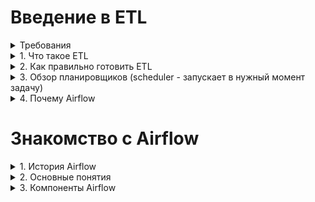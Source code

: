 # Введение в ETL 

<details>
<summary>Требования</summary>
  
- Базовый уровень Python
- Здравый смысл
- Понимание проектирования DWH - Data Warehouse, инструментов для реализации ETL (чтобы правильно забирать данные или складывать в хранилище)
</details>

<details>
<summary>1. Что такое ETL</summary>
  Это перенос данных из одного или нескольких источников в большое хранилище данных, он нужен не всегда (когда небольшой проект, 1-2 БД с репликами).
  Когда необходимо внедрить ETL - если бизнес состоит из многих частей (АБС, СРМ, ПРМ, Терминалы, ИБ, ПРО, МОБИ,...) и есть связи между ними, несколько БД в разных местах
  Когда не обязательно внедрять ETL - если бизнес состоит из 1-3 небольших частей, записей мало
  
  **E**xtract - извлечение (из CSV, DB Table, API…)
  **T**ransform - преобразование (с помощью Python удаление дубликатов, изменение форматов…)
  **L**oad - загрузка (insert в DWH)

Порядок действий соответсвует порядку букв в аббревиатуре: 1 - E, 2 - T, 3 - L. Минус такого порядка в том, что при неправильном преобразовании сырых данных приходится заново извлекать эти данные. 
Поэтому в некоторых случаях порядок меняют на ELT - сначала извлекают сырые данные, потом загружают их в хранилище и в конце преобразовывают в нужный формат. При таком подходе, если будут ошибки в преобразовании, то сырые данные не надо заново извлекать, достаточно обращаться в хранилище, что экономит время и ресурсы.
Когда горят "ETL", то обычно имеют ввиду общий процесс, то есть это может быть либо ETL, либо ELT, но когда говорят "ELT", то точно имеют ввиду ELT
</details>

<details>
<summary>2. Как правильно готовить ETL</summary>
  
    1. Принципы построения ETL
        1. Простой и чистый код
        2. Единообразие пайплайна (пайплайн - этапы работы с данными)
        3. Время выполнения пайплайна (если долго, то что-то не так)
        4. Меньше сетевого трафика (экономия ресурсов)
        5. Работа с репликой (чтобы не ломать мастер БД)
        6. Оптимизация забора (запроса) данных
        7. Партицирование
        8. Инкрементальный пересчет витрин (снепшоты, не обязательно каждый раз пересчитывать данные с самого начала)
        9. Загрузка всего без ограничений (сырые данные из источников)
        10. Избавляться от неактуального (аудит пайплайнов - оставлять только нужные)
        11. Идемпотентность (лучше использовать merge, чем insert)
        12. Аудиторский след (сырые данные хранить в DWH, чтобы в случае ошибки заново на месте пересчитать (типа ELT))
    2. Будьте готовы
        1. Отсутствие целостности (данные в источниках не всегда идеальны, мелкие несоответствия будут)
        2. Сетевые проблемы (идемпотентность должно решать эту проблему)
        3. Незапланированные изменения (в БД или АПИ, когда разработчики проектов не сообщают дата-инженеру об изменениях) 
        4. Пайплайны будут задерживаться (акции продукта, заполнение памяти, ...), необходимо контролировать важные пайплайны
        5. Данные из разных системах противоречивы (для одной записи одна система хранит - дни, другая - сумму, другая - сумму фрода)
</details>

<details>
<summary>3. Обзор планировщиков (scheduler - запускает в нужный момент задачу)</summary>
  
    1. CRON
        1. «+» Максимально простой, «-» максимально простой
    2. Jenkins/gitlab CI
        1.  Предназначено больше для. CI/CD
    3. Написать свой (google, yandex,...)
    4. Платные - дорогие, нет доступа к коду, есть поддержка, визуальный редактор
    5. Опен сорс - бесплатно, можно посмотреть код, можно контрибютить, риск ошибок в коде (Apache Oozie, NiFi, Luigi, Airflow (Python); Talend (Java)) 
</details>

<details>
<summary>4. Почему Airflow</summary>
  
    1. Open source
    2. Отличная документация
    3. Простий код на Python 
    4. Удобный UI
    5. Алертинг и мониторинг
    6. Интеграция с основными источниками
    7. Кастомизация
    8. Масштабирование (Докер, кластеры)
    9. Большое комьюнити
</details>

# Знакомство с Airflow

<details>
<summary>1. История Airflow</summary>

    1. Октябрь 2014 - создание Airflow в Airbnb (Open source)
    2. Март 2016 - передали в Apache Incubator 
    3. Январь 2019 - top-level проект 
    4. Конец 2020 - Airflow 2.0
</details>
<details>
<summary>2. Основные понятия</summary>
  
    1. DAG (Directed Acyclic Graph) - однонаправленный ацикличный (без циклов) граф, то есть всегда будет один конечный результат
        1. Каждая вершина - одна задача (Task)
        2. Рёбра - зависимости между Task-ами
        3. Task
            Виды:
            1. Сущность Operator - выполняет конкретную задачу
            2. Сущность Sensor (специальный тип Operator-а) - дожидается выполнения события
            3. Сначала запускается Task, не имеющий предшественников, после его отработки выполняются те Task-и, которые зависят от предыдущего, до тех пор пока не доходят до последнего
            4. Task-и объединяются в DAG по смыслу (Task1 - ждём появление записи, Task2 - забираем к себе, Task3 - преобразовываем, Task4 - отправляем уведомление о выполнении DAG-a)
            5. DAG-ов может быть очень много
            6. Task-и время от времени  падают (по какой-то причине), после падения Task переходит в состояние «RETRY», перезапускается (по умолчанию 3 раза). После 3-ей безуспешной попытки переходит в состояние «FAILED», а последующие за ним Task-и в состояние «UPSTREAM-FAILED», потом сам DAG переходит в состояние «FAILED», об этом получаем уведомление или видим в UI
        4. После объявления DAG-а можем поставить его на расписание (под капотом Airflow работает CRON), можем использовать alias-ы для указывание времени типа @none, @once, @daily
</details>
<details>
<summary>3. Компоненты Airflow</summary>
  
    1. Webserver (Страница Airflow)
        1. Показывает внешний вид DAG-ов (берёт данные из DAG Directory)
        2. Показывает статусы выполнения DAG-ов (берёт данные из Metadata)
        3. Есть кнопки перезапуска, отладки
        
    2. Scheduler (Планировщик)
        1. По умолчанию 1 раз в минуту анализирует DAG-и (DAG Directory)
        2. Создаёт DAG Run (экземпляр DAG-а) в момент когда должен запуститься DAG (DAG Run имеет параметром «execution_date» - начала предыдущего периода (если запуск 15 сентября, то значение будет 14-ое))
        3. Создаёт Task Instance - каждый Task генерируется в отдельный Task Instance и этот instance привязывается к DAG-у, для них тоже прокидывается «execution_date»
        4. Ставит Task-и в очередь
        5. Для выполнения активных Task-ов планировщик (scheduler) использует указанный у нас в настройках «executor»
    3. Executor (Исполнитель Task Instance-а)
        1. Механизм с помощью которого запускаются Task Instance-ы
        2. Работает в одной связке с планировщиком, то есть когда запускаете процесс планировщика, executor запускается в том же самом процессе
        3. Категории 
            1. Локальные (исполняются на той же машине, на котором есть Scheduler)
                1. **SequentialExecutor** - последовательно запускает задачи и на время их выполнения приостанавливает планировщик, другие задачи не ставятся в очередь, что неудобно (по умолчанию Airflow подсказывает заменить его на хотя бы LocalExecutor)
                2. **LocalExecutor** - на каждую задачу запускает отдельный процесс, позволяет параллельно запускать столько задач, сколько позволяет генерировать машина. Тоже не рекомендуется на проде, так как низкоустойчив - если машина остановится, то и планировщик остановится и в конце Airflow остановится 
                3. **DebugExecutor** - нужен только для того, чтобы запускать DAG-и из среды разработки
            2. Нелокальные (могут запускать таски удаленно, Scheduler на другой машине)
                1. **CeletyExecutor**
                    1. Может иметь несколько Worker-ов на разных машинах, требует дополнительные настройки брокер-сообщений (Redis, RabbitMQ)
                    2. Позволяет масштабировать Airfow подключением нового Worker-а
                    3. При подключении нового Worker-а часть задач переходят к нему, если с одним Worker-ом что-то пошло не так, то эта задача переадресует на другие работающие Worker-ы
                2. **DaskExecutor** (делает тоже самое что и CeletyExecutor только билиотекой Dask)
                3. **KubernetesExecutor** - на каждый Task Instance запускает новый Worker на отдельном pod-e в k8. «+» Появляется динамическое распределение ресурсов, «-» - необходимо уметь поднять и настроить k8
                4. **CeleryKubernetesExecutor** - одноввременно держит 2 executor-a и в зависимости от Task-а (а именно, параметра queue в Task-e) выполняется либо 1-ым, либо 2-ым executor-ом
                5. **Custom**
    4. Worker (Обработчик задач)
            1. Процесс, в котором исполняются задачи
            2. В зависимости от executor-а может быть запущен локально на той же машине что и scheduler или на другой машине
    5. METADATA DATABASE (Информация о состоянии всех пайплайнов)
            1. DAG (Инфо об абстрактном DAG-е)
            2. DAG Run (Инфо о конкретных запусках DAG-a - DAG Run-ов)
            3. Task Instance (Инфо когда запустился, как завершился, сколько попыток,…)
            4. Variable (Глобальные переменные)
            5. Connection (Связи с БД, API, ...)
            6. XCom
            7. ….
</details>
